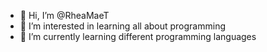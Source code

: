 - 👋 Hi, I’m @RheaMaeT
- 👀 I’m interested in learning all about programming
- 🌱 I’m currently learning different programming languages



<!---
RheaMaeRMT/RheaMaeRMT is a ✨ special ✨ repository because its `README.md` (this file) appears on your GitHub profile.
You can click the Preview link to take a look at your changes.
--->
